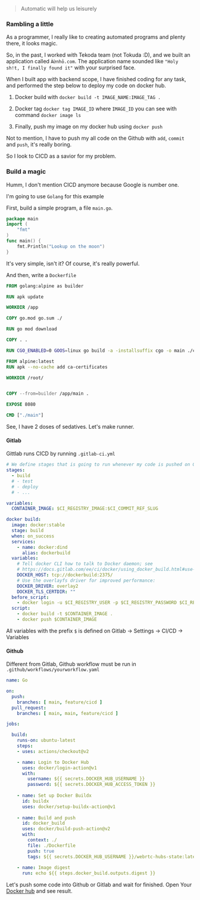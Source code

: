 [comment]: <> (Deploy code using CICD)

> Automatic will help us leisurely

### Rambling a little

As a programmer, I really like to creating automated programs and plenty there, it looks magic.

So, in the past, I worked with Tekoda team (not Tokuda :D), and we built an application called ``Àừnhỏ.com``. The application 
name sounded like ``"Holy sh!t, I finally found it"`` with your surprised face.

When I built app with backend scope, I have finished coding for any task, and performed the step below to deploy my code on docker hub.

1. Docker build with ``docker build -t IMAGE_NAME:IMAGE_TAG .``
   
2. Docker tag ``docker tag IMAGE_ID`` where ``IMAGE_ID`` you can see with command ``docker image ls`` 

3. Finally, push my image on my docker hub using ``docker push``

Not to mention, I have to push my all code on the Github with ``add``, ``commit`` and ``push``, it's really boring.

So I look to CICD as a savior for my problem.

### Build a magic

Humm, I don't mention CICD anymore because Google is number one.

I'm going to use ``Golang`` for this example

First, build a simple program, a file ``main.go``.
```go
package main
import (
    "fmt"
)
func main() {
	fmt.Println("Lookup on the moon")
}
```
It's very simple, isn't it? Of course, it's really powerful.

And then, write a ``Dockerfile`` 

```dockerfile
FROM golang:alpine as builder

RUN apk update

WORKDIR /app

COPY go.mod go.sum ./

RUN go mod download

COPY . .

RUN CGO_ENABLED=0 GOOS=linux go build -a -installsuffix cgo -o main ./cmd/

FROM alpine:latest
RUN apk --no-cache add ca-certificates

WORKDIR /root/


COPY --from=builder /app/main .

EXPOSE 8080

CMD ["./main"]
```

See, I have 2 doses of sedatives. Let's make runner.

#### Gitlab

Gittlab runs CICD by running ``.gitlab-ci.yml``

```yaml
# We define stages that is going to run whenever my code is pushed on Gitlab
stages:
  - build
  # - test
  # - deploy
  # - ...

variables:
  CONTAINER_IMAGE: $CI_REGISTRY_IMAGE:$CI_COMMIT_REF_SLUG

docker build:
  image: docker:stable
  stage: build
  when: on_success
  services:
    - name: docker:dind
      alias: dockerbuild
  variables:
    # Tell docker CLI how to talk to Docker daemon; see
    # https://docs.gitlab.com/ee/ci/docker/using_docker_build.html#use-docker-in-docker-executor
    DOCKER_HOST: tcp://dockerbuild:2375/
    # Use the overlayfs driver for improved performance:
    DOCKER_DRIVER: overlay2
    DOCKER_TLS_CERTDIR: ""
  before_script:
    - docker login -u $CI_REGISTRY_USER -p $CI_REGISTRY_PASSWORD $CI_REGISTRY
  script:
    - docker build -t $CONTAINER_IMAGE .
    - docker push $CONTAINER_IMAGE
```
All variables with the prefix ``$`` is defined on Gitlab -> Settings -> CI/CD -> Variables

#### Github

Different from Gitlab, Github workflow must be run in ``.github/workflows/yourworkflow.yaml``

```yaml
name: Go

on:
  push:
    branches: [ main, feature/cicd ]
  pull_request:
    branches: [ main, main, feature/cicd ]

jobs:

  build:
    runs-on: ubuntu-latest
    steps:
    - uses: actions/checkout@v2

    - name: Login to Docker Hub
      uses: docker/login-action@v1
      with:
        username: ${{ secrets.DOCKER_HUB_USERNAME }}
        password: ${{ secrets.DOCKER_HUB_ACCESS_TOKEN }}
        
    - name: Set up Docker Buildx
      id: buildx
      uses: docker/setup-buildx-action@v1
      
    - name: Build and push
      id: docker_build
      uses: docker/build-push-action@v2
      with:
        context: ./
        file: ./Dockerfile
        push: true
        tags: ${{ secrets.DOCKER_HUB_USERNAME }}/webrtc-hubs-state:latest
        
    - name: Image digest
      run: echo ${{ steps.docker_build.outputs.digest }}
```

Let's push some code into Github or Gitlab and wait for finished. Open Your [Docker hub](https://hub.docker.com/) and see result.
